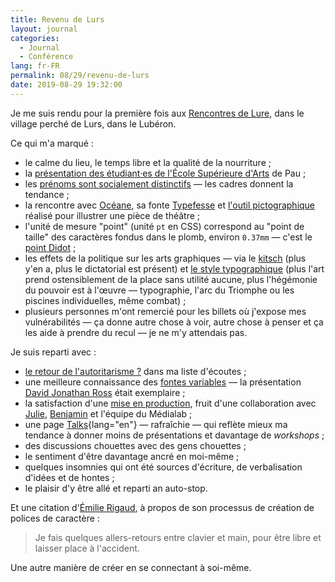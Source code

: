 ```yaml
---
title: Revenu de Lurs
layout: journal
categories:
  - Journal
  - Conférence
lang: fr-FR
permalink: 08/29/revenu-de-lurs
date: 2019-08-29 19:32:00
---
```


Je me suis rendu pour la première fois aux [Rencontres de Lure](https://delure.org/les-rencontres/rencontres-precedentes/instant-t), dans le village perché de Lurs, dans le Lubéron.

Ce qui m'a marqué :
- le calme du lieu, le temps libre et la qualité de la nourriture ;
- la [présentation des étudiant·es de l'École Supérieure d'Arts](http://ateliers.esapyrenees.fr/lure/) de Pau ;
- les [prénoms sont socialement distinctifs](http://coulmont.com/bac/) — les cadres donnent la tendance ;
- la rencontre avec [Océane](https://www.behance.net/oceane-jd737), sa fonte [Typefesse](https://www.facebook.com/events/410974919530593/) et [l'outil pictographique](http://monocyte.fr/decamerondecode.html) réalisé pour illustrer une pièce de théâtre ;
- l'unité de mesure "point" (unité `pt` en CSS) correspond au "point de taille" des caractères fondus dans le plomb, environ `0.37mm` — c'est le [point Didot](https://fr.wikipedia.org/wiki/Point_Didot) ;
- les effets de la politique sur les arts graphiques — via le [kitsch](https://delure.org/les-rencontres/rencontres-precedentes/instant-t#marie-schiele) (plus y'en a, plus le dictatorial est présent) et [le style typographique](https://delure.org/les-rencontres/rencontres-precedentes/instant-t#luciano-perondi) (plus l'art prend ostensiblement de la place sans utilité aucune, plus l'hégémonie du pouvoir est à l'œuvre — typographie, l'arc du Triomphe ou les piscines individuelles, même combat) ;
- plusieurs personnes m'ont remercié pour les billets où j'expose mes vulnérabilités — ça donne autre chose à voir, autre chose à penser et ça les aide à prendre du recul — je ne m'y attendais pas.

Je suis reparti avec :
- [le retour de l'autoritarisme ?](https://www.franceculture.fr/emissions/matieres-a-penser-avec-frederic-worms/le-retour-de-lautoritarisme) dans ma liste d'écoutes ;
- une meilleure connaissance des [fontes variables](https://developer.mozilla.org/en-US/docs/Web/CSS/CSS_Fonts/Variable_Fonts_Guide) — la présentation [David Jonathan Ross](https://djr.com/notes/) était exemplaire ;
- la satisfaction d'une [mise en production](https://medialab.sciencespo.fr/), fruit d'une collaboration avec [Julie](http://julie-blanc.fr/), [Benjamin](http://benjmng.eu/) et l'équipe du Médialab ;
- une page [Talks](https://oncletom.io/talks/){lang="en"} — rafraîchie — qui reflète mieux ma tendance à donner moins de présentations et davantage de _workshops_ ;
- des discussions chouettes avec des gens chouettes ;
- le sentiment d'être davantage ancré en moi-même ;
- quelques insomnies qui ont été sources d'écriture, de verbalisation d'idées et de hontes ;
- le plaisir d'y être allé et reparti an auto-stop.

Et une citation d'[Émilie Rigaud](https://delure.org/les-rencontres/rencontres-precedentes/instant-t#emilie-rigaud), à propos de son processus de création de polices de caractère :

> Je fais quelques allers-retours entre clavier et main, pour être libre et laisser place à l'accident.

Une autre manière de créer en se connectant à soi-même.